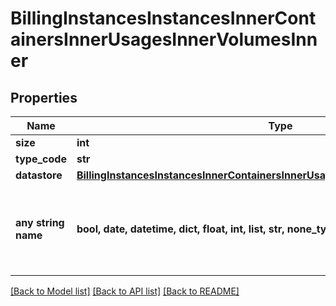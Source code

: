 # BillingInstancesInstancesInnerContainersInnerUsagesInnerVolumesInner


## Properties
Name | Type | Description | Notes
------------ | ------------- | ------------- | -------------
**size** | **int** |  | [optional] 
**type_code** | **str** |  | [optional] 
**datastore** | [**BillingInstancesInstancesInnerContainersInnerUsagesInnerVolumesInnerDatastore**](BillingInstancesInstancesInnerContainersInnerUsagesInnerVolumesInnerDatastore.md) |  | [optional] 
**any string name** | **bool, date, datetime, dict, float, int, list, str, none_type** | any string name can be used but the value must be the correct type | [optional]

[[Back to Model list]](../README.md#documentation-for-models) [[Back to API list]](../README.md#documentation-for-api-endpoints) [[Back to README]](../README.md)


